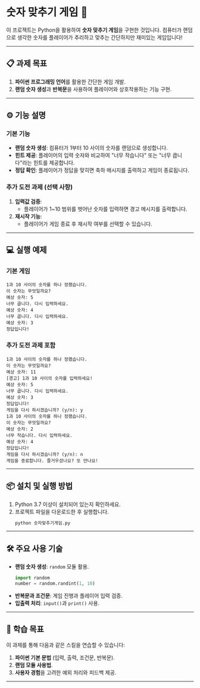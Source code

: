 # 숫자 맞추기 게임 🎯

이 프로젝트는 Python을 활용하여 **숫자 맞추기 게임**을 구현한 것입니다. 컴퓨터가 랜덤으로 생각한 숫자를 플레이어가 추리하고 맞추는 간단하지만 재미있는 게임입니다!

---

## 📋 과제 목표
1. **파이썬 프로그래밍 언어**를 활용한 간단한 게임 개발.
2. **랜덤 숫자 생성**과 **반복문**을 사용하여 플레이어와 상호작용하는 기능 구현.

---

## ⚙️ 기능 설명

### 기본 기능
- **랜덤 숫자 생성**: 컴퓨터가 1부터 10 사이의 숫자를 랜덤으로 생성합니다.
- **힌트 제공**: 플레이어의 입력 숫자와 비교하여 "너무 작습니다" 또는 "너무 큽니다"라는 힌트를 제공합니다.
- **정답 확인**: 플레이어가 정답을 맞히면 축하 메시지를 출력하고 게임이 종료됩니다.

### 추가 도전 과제 (선택 사항)
1. **입력값 검증**: 
   - 플레이어가 1~10 범위를 벗어난 숫자를 입력하면 경고 메시지를 출력합니다.
2. **재시작 기능**:
   - 플레이어가 게임 종료 후 재시작 여부를 선택할 수 있습니다.

---

## 💻 실행 예제

### 기본 게임
```plaintext
1과 10 사이의 숫자를 하나 정했습니다.
이 숫자는 무엇일까요?
예상 숫자: 5
너무 큽니다. 다시 입력하세요.
예상 숫자: 4
너무 큽니다. 다시 입력하세요.
예상 숫자: 3
정답입니다!
```

### 추가 도전 과제 포함
```plaintext
1과 10 사이의 숫자를 하나 정했습니다.
이 숫자는 무엇일까요?
예상 숫자: 11
[경고] 1과 10 사이의 숫자를 입력하세요!
예상 숫자: 5
너무 큽니다. 다시 입력하세요.
예상 숫자: 3
정답입니다!
게임을 다시 하시겠습니까? (y/n): y
1과 10 사이의 숫자를 하나 정했습니다.
이 숫자는 무엇일까요?
예상 숫자: 2
너무 작습니다. 다시 입력하세요.
예상 숫자: 4
정답입니다!
게임을 다시 하시겠습니까? (y/n): n
게임을 종료합니다. 즐거우셨나요? 또 만나요!
```

---

## 📦 설치 및 실행 방법

1. Python 3.7 이상이 설치되어 있는지 확인하세요.
2. 프로젝트 파일을 다운로드한 후 실행합니다.
   ```bash
   python 숫자맞추기게임.py
   ```

---

## 🛠️ 주요 사용 기술
- **랜덤 숫자 생성**: `random` 모듈 활용.
  ```python
  import random
  number = random.randint(1, 10)
  ```
- **반복문과 조건문**: 게임 진행과 플레이어 입력 검증.
- **입출력 처리**: `input()`과 `print()` 사용.

---

## 🙌 학습 목표
이 과제를 통해 다음과 같은 스킬을 연습할 수 있습니다:
1. **파이썬 기본 문법** (입력, 출력, 조건문, 반복문).
2. **랜덤 모듈 사용법**.
3. **사용자 경험**을 고려한 예외 처리와 피드백 제공.

---
